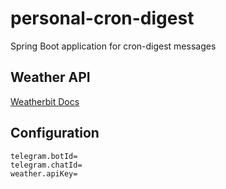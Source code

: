 # personal-cron-digest
Spring Boot application for cron-digest messages

## Weather API
[Weatherbit Docs](https://www.weatherbit.io/)

## Configuration

```
telegram.botId=
telegram.chatId=
weather.apiKey=
```
